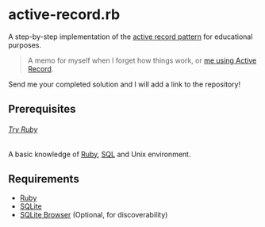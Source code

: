 # active-record.rb

A step-by-step implementation of the [active record pattern] for educational purposes.

[Active record pattern]: https://en.wikipedia.org/wiki/Active_record_pattern

> A memo for myself when I forget how things work,
> or [me using Active Record].

[Me using Active Record]: https://tiktok.com/@jackiegansky/video/6823555448776559877

Send me your completed solution and I will add a link to the repository!

## Prerequisites

###### [Try Ruby]

[Try Ruby]: https://try.ruby-lang.org

A basic knowledge of [Ruby], [SQL] and Unix environment.

[SQL]: https://en.wikipedia.org/wiki/SQL

## Requirements

- [Ruby]
- [SQLite]
- [SQLite Browser] (Optional, for discoverability)

[Ruby]: https://ruby-lang.org
[SQLite]: https://sqlite.org
[SQLite Browser]: https://sqlitebrowser.org
